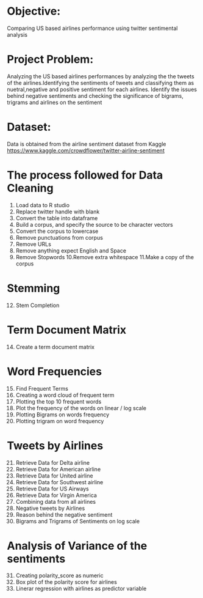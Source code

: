 # Objective: 
Comparing US based airlines performance using twitter sentimental analysis

# Project Problem:
Analyzing the US based airlines performances by analyzing the the tweets of the airlines.Identifying the sentiments of tweets and classifying them as nuetral,negative and positive sentiment for each airlines. Identify the issues  behind negative sentiments and checking the significance of bigrams, trigrams and airlines on the sentiment

# Dataset: 
Data is obtained from the airline sentiment dataset from Kaggle https://www.kaggle.com/crowdflower/twitter-airline-sentiment

# The process followed for Data Cleaning 
1. Load data to R studio
2. Replace twitter handle with blank 
3. Convert the table into dataframe 
4. Build a corpus, and specify the source to be character vectors
5. Convert the corpus to lowercase 
6. Remove punctuations from corpus
7. Remove URLs
8. Remove anything expect English and Space
9. Remove Stopwords
10.Remove extra whitespace
11.Make a copy of the corpus

# Stemming
12. Stem Completion

# Term Document Matrix 
14. Create a term document matrix

# Word Frequencies
15. Find Frequent Terms
16. Creating a word cloud of frequent term
17. Plotting the top 10 frequent words
18. Plot the frequency of the words on linear / log scale 
19. Plotting Bigrams on words frequency
20. Plotting trigram on word frequency

# Tweets by Airlines
21. Retrieve Data for Delta airline
22. Retrieve Data for American airline
23. Retrieve Data for United airline
24. Retrieve Data for Southwest airline
25. Retrieve Data for US Airways
26. Retrieve Data for Virgin America
27. Combining data from all airlines
28. Negative tweets by Airlines
29. Reason behind the negative sentiment
30. Bigrams and Trigrams of Sentiments on log scale

# Analysis of Variance of the sentiments 
31. Creating polarity_score as numeric
32. Box plot of the polarity score for airlines
33. Linerar regression with airlines as predictor variable
